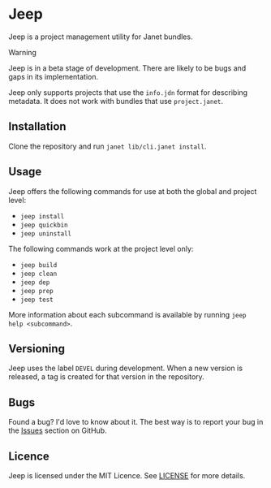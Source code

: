 # Jeep

Jeep is a project management utility for Janet bundles.

> [!WARNING]
> Jeep is in a beta stage of development. There are likely to be bugs and gaps
> in its implementation.

Jeep only supports projects that use the `info.jdn` format for describing
metadata. It does not work with bundles that use `project.janet`.

## Installation

Clone the repository and run `janet lib/cli.janet install`.

## Usage

Jeep offers the following commands for use at both the global and project level:

- `jeep install`
- `jeep quickbin`
- `jeep uninstall`

The following commands work at the project level only:

- `jeep build`
- `jeep clean`
- `jeep dep`
- `jeep prep`
- `jeep test`

More information about each subcommand is available by running `jeep help
<subcommand>`.

## Versioning

Jeep uses the label `DEVEL` during development. When a new version is released,
a tag is created for that version in the repository.

## Bugs

Found a bug? I'd love to know about it. The best way is to report your bug in
the [Issues][] section on GitHub.

[Issues]: https://github.com/pyrmont/jeep/issues

## Licence

Jeep is licensed under the MIT Licence. See [LICENSE][] for more details.

[LICENSE]: https://github.com/pyrmont/jeep/blob/master/LICENSE
